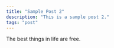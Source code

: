 ```yaml
---
title: "Sample Post 2"
description: "This is a sample post 2."
tags: "post"
---
```


The best things in life are free.
